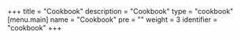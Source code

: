 +++
title = "Cookbook"
description = "Cookbook"
type = "cookbook"
[menu.main]
  name = "Cookbook"
  pre = "<i class='fas fa-code'></i>"
  weight = 3
  identifier = "cookbook"
+++

<script>location = '/cookbook/auto-tls';</script>